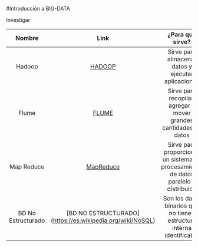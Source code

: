 #Introducción a BIG-DATA

Investigar

|Nombre |Link   |¿Para que sirve? |¿Quién lo creo?
| :---:     | :---: | :---:           | :---:
|Hadoop| [HADOOP](https://hadoop.apache.org/) |Sirve para almacenar datos y ejecutar aplicaciones |Apache Software Foundation
|Flume| [FLUME](https://flume.apache.org/) | Sirve para recopilar, agregar y mover grandes cantidades de datos |Apache Software Foundation
|Map Reduce| [MapReduce](https://www.ibm.com/analytics/hadoop/mapreduce) | Sirve para proporcionar un sistema de procesamiento de datos paralelo y distribuido |Apache Software Foundation
|BD No Estructurado| [BD NO ESTRUCTURADO] (https://es.wikipedia.org/wiki/NoSQL)|Son los datos binarios que no tienen estructura interna identificable |N/A
